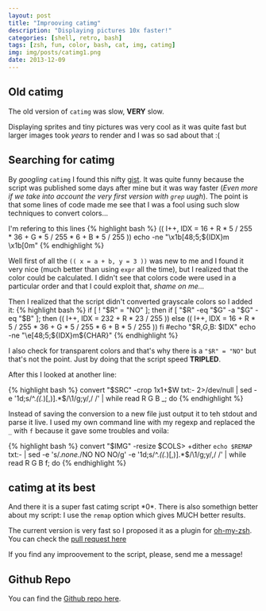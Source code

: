 ```yaml
---
layout: post
title: "Improoving catimg"
description: "Displaying pictures 10x faster!"
categories: [shell, retro, bash]
tags: [zsh, fun, color, bash, cat, img, catimg]
img: img/posts/catimg1.png
date: 2013-12-09
---
```


## Old catimg
The old version of `catimg` was slow, **VERY** slow.

Displaying sprites and tiny pictures was very cool as it was quite fast but larger images took _years_ to render and I was so sad about that :(

## Searching for catimg

By _googling_ `catimg` I found this nifty [gist](https://gist.github.com/livibetter/5954298 "Click Me"). It was quite funny because the script was published some days after mine but it was way faster (_Even more if we take into account the very first version with `grep` uugh_). The point is that some lines of code made me see that I was a fool using such slow techniques to convert colors...

I'm refering to this lines
{% highlight bash %}
((
  I++,
  IDX = 16
      + R * 5 / 255 * 36
      + G * 5 / 255 * 6
      + B * 5 / 255
))
    echo -ne "\x1b[48;5;${IDX}m  \x1b[0m"
{% endhighlight %}

Well first of all the `(( x = a + b, y = 3 ))` was new to me and I found it very nice (much better than using `expr` all the time), but I realized that the color could be calculated. I didn't see that colors code were used in a particular order and that I could exploit that, _shame on me..._

Then I realized that the script didn't converted grayscale colors so I added it:
{% highlight bash %}
if [ ! "$R" = "NO" ]; then
    if [ "$R" -eq "$G" -a "$G" -eq "$B" ]; then
      ((
      I++,
      IDX = 232 + R * 23 / 255
      ))
    else
      ((
      I++,
      IDX = 16
      + R * 5 / 255 * 36
      + G * 5 / 255 * 6
      + B * 5 / 255
      ))
    fi
    #echo "$R,$G,$B: $IDX"
    echo -ne "\e[48;5;${IDX}m${CHAR}"
{% endhighlight %}

I also check for transparent colors and that's why there is a `"$R" = "NO"` but that's not the point. Just by doing that the script speed **TRIPLED**.

After this I looked at another line:

{% highlight bash %}
convert "$SRC" -crop 1x1+$W txt:- 2>/dev/null |
  sed -e '1d;s/^.*(\(.*\)[,)].*$/\1/g;y/,/ /' |
  while read R G B _; do
{% endhighlight %}

Instead of saving the conversion to a new file just output it to teh stdout and parse it live. I used my own command line with my regexp and replaced the `_` with `f` because it gave some troubles and voila:

{% highlight bash %}
convert "$IMG" -resize $COLS\> +dither `echo $REMAP` txt:- |
sed -e 's/.*none.*/NO NO NO/g' -e '1d;s/^.*(\(.*\)[,)].*$/\1/g;y/,/ /' |
while read R G B f; do
{% endhighlight %}

## catimg at its best
And there it is a super fast catimg script \*0\*. There is also somethign better about my script: I use the `remap` option which gives MUCH better results.

The current version is very fast so I proposed it as a plugin for [oh-my-zsh](https://github.com/robbyrussell/oh-my-zsh). You can check the [pull request here](https://github.com/robbyrussell/oh-my-zsh/pull/2331)

If you find any improovement to the script, please, send me a message!

## Github Repo

You can find the [Github repo here](https://github.com/posva/catimg).

